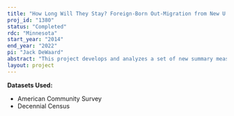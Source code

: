```yaml
---
title: "How Long Will They Stay? Foreign-Born Out-Migration from New U.S. Destinations"
proj_id: "1380"
status: "Completed"
rdc: "Minnesota"
start_year: "2014"
end_year: "2022"
pi: "Jack DeWaard"
abstract: "This project develops and analyzes a set of new summary measures of foreign-born internal migration and settlement within the United States, providing new information on the growing foreign-born populations and their characteristics. Prior research has examined whether and why foreign-born populations migrate internally within the United States, as well as documented to where foreign-born populations go if they do migrate. However, the existing research has not addressed the question of exactly how long foreign-born populations can be expected to settle in U.S. locations. The temporal dynamics and stability of foreign-born populations in the United States have direct implications for local labor markets, education, health, and social services. They are likewise implicated in a number of social and political processes, including intergroup relations and civic participation. Using both publicly available data and restricted access data from the Decennial Censuses and American Community Survey multiyear file, the project develops a set of multiregional population estimates summarizing the expected (average) duration of settlement for 12 foreign-born groups."
layout: project
---
```


**Datasets Used:**

  - American Community Survey 
  - Decennial Census 

